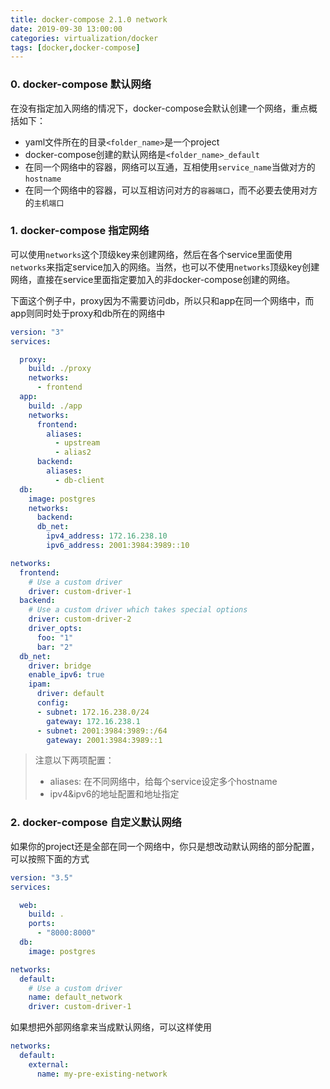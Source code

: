 ```yaml
---
title: docker-compose 2.1.0 network
date: 2019-09-30 13:00:00
categories: virtualization/docker
tags: [docker,docker-compose]
---
```


### 0. docker-compose 默认网络
在没有指定加入网络的情况下，docker-compose会默认创建一个网络，重点概括如下：
- yaml文件所在的目录`<folder_name>`是一个project
- docker-compose创建的默认网络是`<folder_name>_default`
- 在同一个网络中的容器，网络可以互通，互相使用`service_name`当做对方的`hostname`
- 在同一个网络中的容器，可以互相访问对方的`容器端口`，而不必要去使用对方的`主机端口`

### 1. docker-compose 指定网络
可以使用`networks`这个顶级key来创建网络，然后在各个service里面使用`networks`来指定service加入的网络。当然，也可以不使用`networks`顶级key创建网络，直接在service里面指定要加入的非docker-compose创建的网络。

下面这个例子中，proxy因为不需要访问db，所以只和app在同一个网络中，而app则同时处于proxy和db所在的网络中
``` yaml
version: "3"
services:

  proxy:
    build: ./proxy
    networks:
      - frontend
  app:
    build: ./app
    networks:
      frontend:
        aliases:
          - upstream
          - alias2
      backend:
        aliases:
          - db-client
  db:
    image: postgres
    networks:
      backend:
      db_net:
        ipv4_address: 172.16.238.10
        ipv6_address: 2001:3984:3989::10

networks:
  frontend:
    # Use a custom driver
    driver: custom-driver-1
  backend:
    # Use a custom driver which takes special options
    driver: custom-driver-2
    driver_opts:
      foo: "1"
      bar: "2"
  db_net:
    driver: bridge
    enable_ipv6: true
    ipam:
      driver: default
      config:
      - subnet: 172.16.238.0/24
        gateway: 172.16.238.1
      - subnet: 2001:3984:3989::/64
        gateway: 2001:3984:3989::1
```
> 注意以下两项配置：
> - aliases: 在不同网络中，给每个service设定多个hostname
> - ipv4&ipv6的地址配置和地址指定

### 2. docker-compose 自定义默认网络
如果你的project还是全部在同一个网络中，你只是想改动默认网络的部分配置，可以按照下面的方式
``` yaml
version: "3.5"
services:

  web:
    build: .
    ports:
      - "8000:8000"
  db:
    image: postgres

networks:
  default:
    # Use a custom driver
    name: default_network
    driver: custom-driver-1
```

如果想把外部网络拿来当成默认网络，可以这样使用
``` yaml
networks:
  default:
    external:
      name: my-pre-existing-network
```